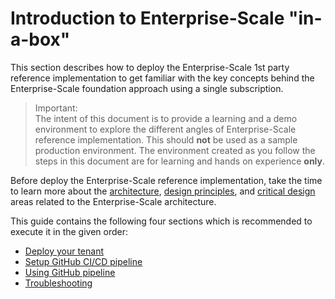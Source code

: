 # Introduction to Enterprise-Scale "in-a-box"

This section describes how to deploy the Enterprise-Scale 1st party reference implementation to get familiar with the key concepts behind the Enterprise-Scale foundation approach using a single subscription.

> Important:  
> The intent of this document is to provide a learning and a demo environment to explore the different angles of Enterprise-Scale reference implementation. This should **not** be used as a sample production environment. The environment created as you follow the steps in this document are for learning and hands on experience **only**.

Before deploy the Enterprise-Scale reference implementation, take the time to learn more about the [architecture](https://docs.microsoft.com/en-us/azure/cloud-adoption-framework/ready/enterprise-scale/architecture), [design principles](https://docs.microsoft.com/en-us/azure/cloud-adoption-framework/ready/enterprise-scale/design-principles), and [critical design](https://docs.microsoft.com/en-us/azure/cloud-adoption-framework/ready/enterprise-scale/design-guidelines#critical-design-areas) areas related to the Enterprise-Scale architecture.

This guide contains the following four sections which is recommended to execute it in the given order:

* [Deploy your tenant](./deploy-tenant.md)
* [Setup GitHub CI/CD pipeline](./setup-git-cicd.md)
* [Using GitHub pipeline](./use-git-pipeline.md)
* [Troubleshooting](./troubleshooting.md)
